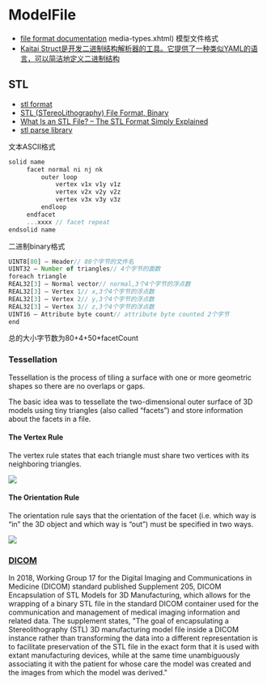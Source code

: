 # ModelFile

- [file format documentation](https://docs.fileformat.com/)
media-types.xhtml)
模型文件格式
- [Kaitai Struct是开发二进制结构解析器的工具。它提供了一种类似YAML的语言，可以简洁地定义二进制结构](http://kaitai.io/#what-is-it)

## STL

- [stl format](http://www.fabbers.com/tech/STL_Format)
- [STL (STereoLithography) File Format, Binary](https://www.loc.gov/preservation/digital/formats/fdd/fdd000505.shtml)
- [What Is an STL File? – The STL Format Simply Explained](https://all3dp.com/1/stl-file-format-3d-printing/)
- [stl parse library](http://formats.kaitai.io/stl/javascript.html)

文本ASCII格式
```js
solid name
     facet normal ni nj nk
         outer loop
             vertex v1x v1y v1z
             vertex v2x v2y v2z
             vertex v3x v3y v3z
         endloop
     endfacet
     ...xxxx // facet repeat
endsolid name
```
二进制binary格式
```js
UINT8[80] – Header// 80个字节的文件名
UINT32 – Number of triangles// 4个字节的面数
foreach triangle
REAL32[3] – Normal vector// normal,3个4个字节的浮点数
REAL32[3] – Vertex 1// x,3个4个字节的浮点数
REAL32[3] – Vertex 2// y,3个4个字节的浮点数
REAL32[3] – Vertex 3// z,3个4个字节的浮点数
UINT16 – Attribute byte count// attribute byte counted 2个字节
end
```
总的大小字节数为80+4+50*facetCount

### Tessellation

Tessellation is the process of tiling a surface with one or more geometric shapes so there are no overlaps or gaps. 

The basic idea was to tessellate the two-dimensional outer surface of 3D models using tiny triangles (also called “facets”) and store information about the facets in a file.

#### The Vertex Rule

The vertex rule states that each triangle must share two vertices with its neighboring triangles.

![](../images/cg/stl-valid-and-invalid-tessellation.png)

#### The Orientation Rule
The orientation rule says that the orientation of the facet (i.e. which way is “in” the 3D object and which way is “out”) must be specified in two ways.

![](../images/cg/stl-orientation-%20of-the-facet.png)

### [DICOM](https://dicom.nema.org/medical/dicom/final/sup205_ft_DICOM_Encapsulation_of_STL_Models_for_3D_Manufacturing.pdf)

In 2018, Working Group 17 for the Digital Imaging and Communications in Medicine (DICOM) standard published Supplement 205, DICOM Encapsulation of STL Models for 3D Manufacturing, which allows for the wrapping of a binary STL file in the standard DICOM container used for the communication and management of medical imaging information and related data. The supplement states, "The goal of encapsulating a Stereolithography (STL) 3D manufacturing model file inside a DICOM instance rather than transforming the data into a different representation is to facilitate preservation of the STL file in the exact form that it is used with extant manufacturing devices, while at the same time unambiguously associating it with the patient for whose care the model was created and the images from which the model was derived."
